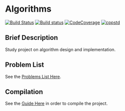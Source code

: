 # Algorithms

[![Build Status](https://travis-ci.org/BiagioFesta/algorithms.svg?branch=master)](https://travis-ci.org/BiagioFesta/algorithms)
[![Build status](https://ci.appveyor.com/api/projects/status/ellixn00j10oo05i/branch/master?svg=true)](https://ci.appveyor.com/project/BiagioFesta/algorithms/branch/master)
[![CodeCoverage](https://codecov.io/gh/BiagioFesta/algorithms/branch/master/graphs/badge.svg)](https://codecov.io/gh/BiagioFesta/algorithms/branch/master)
[![cppstd](https://img.shields.io/badge/C++-17-blue.svg)](https://en.wikipedia.org/wiki/C%2B%2B17)

## Brief Description
Study project on algorithm design and implementation.

## Problem List
See the [Problems List Here](https://github.com/BiagioFesta/algorithms/wiki/Problems-List).

## Compilation
See the [Guide Here](https://github.com/BiagioFesta/algorithms/wiki/Compilation-Guide) in order to compile the project.
